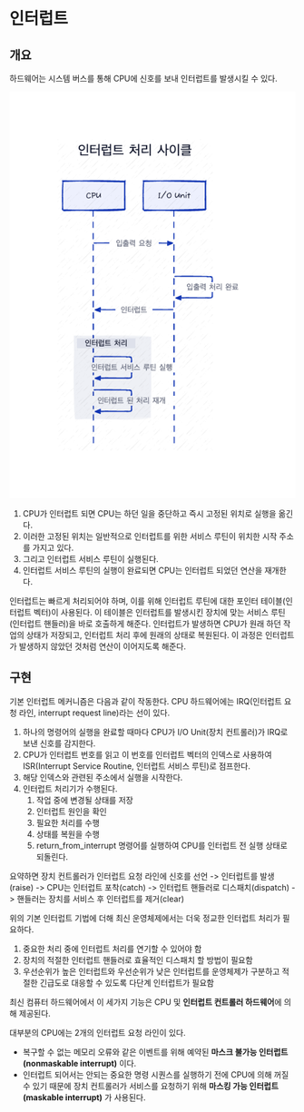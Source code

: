 # 인터럽트

## 개요

하드웨어는 시스템 버스를 통해 CPU에 신호를 보내 인터럽트를 발생시킬 수 있다.

<center>
    <img src="interrupts.png">
</center>

1. CPU가 인터럽트 되면 CPU는 하던 일을 중단하고 즉시 고정된 위치로 실행을 옮긴다.
2. 이러한 고정된 위치는 일반적으로 인터럽트를 위한 서비스 루틴이 위치한 시작 주소를 가지고 있다.
3. 그리고 인터럽트 서비스 루틴이 실행된다. 
4. 인터럽트 서비스 루틴의 실행이 완료되면 CPU는 인터럽트 되었던 연산을 재개한다.

인터럽트는 빠르게 처리되어야 하며, 이를 위해 인터럽트 루틴에 대한 포인터 테이블(인터럽트 벡터)이 사용된다. 이 테이블은 인터럽트를 발생시킨 장치에 맞는 서비스 루틴(인터럽트 핸들러)을 바로 호출하게 해준다. 인터럽트가 발생하면 CPU가 원래 하던 작업의 상태가 저장되고, 인터럽트 처리 후에 원래의 상태로 복원된다. 이 과정은 인터럽트가 발생하지 않았던 것처럼 연산이 이어지도록 해준다.

## 구현

기본 인터럽트 메커니즘은 다음과 같이 작동한다. CPU 하드웨어에는 IRQ(인터럽트 요청 라인, interrupt request line)라는 선이 있다.

1. 하나의 명령어의 실행을 완료할 때마다 CPU가 I/O Unit(장치 컨트롤러)가 IRQ로 보낸 신호를 감지한다.
2. CPU가 인터럽트 번호를 읽고 이 번호를 인터럽트 벡터의 인덱스로 사용하여 ISR(Interrupt Service Routine, 인터럽트 서비스 루틴)로 점프한다.
3. 해당 인덱스와 관련된 주소에서 실행을 시작한다. 
4. 인터럽트 처리기가 수행된다.
   1. 작업 중에 변경될 상태를 저장
   2. 인터럽트 원인을 확인
   3. 필요한 처리를 수행
   4. 상태를 복원을 수행
   5. return_from_interrupt 명령어를 실행하여 CPU를 인터럽트 전 실행 상태로 되돌린다.

요약하면 장치 컨트롤러가 인터럽트 요청 라인에 신호를 선언 -> 인터럽트를 발생(raise) -> CPU는 인터럽트 포착(catch) -> 인터럽트 핸들러로 디스패치(dispatch) -> 핸들러는 장치를 서비스 후 인터럽트를 제거(clear)

위의 기본 인터럽트 기법에 더해 최신 운영체제에서는 더욱 정교한 인터럽트 처리가 필요하다.
1. 중요한 처리 중에 인터럽트 처리를 연기할 수 있어야 함
2. 장치의 적절한 인터럽트 핸들러로 효율적인 디스패치 할 방법이 필요함
3. 우선순위가 높은 인터럽트와 우선순위가 낮은 인터럽트를 운영체제가 구분하고 적절한 긴급도로 대응할 수 있도록 다단계 인터럽트가 필요함

최신 컴퓨터 하드웨어에서 이 세가지 기능은 CPU 및 **인터럽트 컨트롤러 하드웨어**에 의해 제공된다.

대부분의 CPU에는 2개의 인터럽트 요청 라인이 있다. 
- 복구할 수 없는 메모리 오류와 같은 이벤트를 위해 예약된 **마스크 불가능 인터럽트(nonmaskable interrupt)** 이다. 
- 인터럽트 되어서는 안되는 중요한 명령 시퀀스를 실행하기 전에 CPU에 의해 꺼질 수 있기 때문에 장치 컨트롤러가 서비스를 요청하기 위해 **마스킹 가능 인터럽트(maskable interrupt)** 가 사용된다. 

